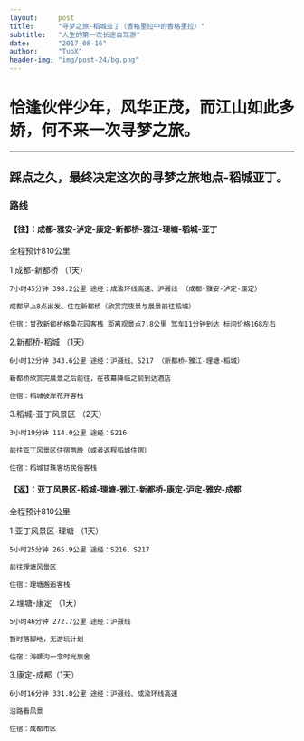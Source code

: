 ```yaml
---
layout:     post
title:      "寻梦之旅-稻城亚丁（香格里拉中的香格里拉）"
subtitle:   "人生的第一次长途自驾游"
date:       "2017-08-16"
author:     "TuoX"
header-img: "img/post-24/bg.png"
---
```


# 恰逢伙伴少年，风华正茂，而江山如此多娇，何不来一次寻梦之旅。

***

## 踩点之久，最终决定这次的寻梦之旅地点-稻城亚丁。

### 路线

#### 【往】：成都-雅安-泸定-康定-新都桥-雅江-理塘-稻城-亚丁

全程预计810公里

1.成都-新都桥 （1天）
    
    7小时45分钟 398.2公里 途经：成渝环线高速、沪聂线 （成都-雅安-泸定-康定）

    成都早上8点出发、住在新都桥（欣赏完夜景与晨景前往稻城）

    住宿：甘孜新都桥格桑花园客栈 距离观景点7.8公里 驾车11分钟到达 标间价格168左右


2.新都桥-稻城 （1天）

    6小时12分钟 343.6公里 途经：沪聂线、S217 （新都桥-雅江-理塘-稻城）
    
    新都桥欣赏完晨景之后前往，在夜幕降临之前到达酒店

    住宿：稻城彼岸花开客栈 

3.稻城-亚丁风景区 （2天）

    3小时19分钟 114.0公里 途经：S216 

    前往亚丁风景区住宿两晚（或者返程稻城住宿）

    住宿：稻城甘珠客坊民俗客栈 


#### 【返】：亚丁风景区-稻城-理塘-雅江-新都桥-康定-沪定-雅安-成都

全程预计810公里

1.亚丁风景区-理塘 （1天）

    5小时25分钟 265.9公里 途经：S216、S217

    前往理塘风景区

    住宿：理塘邂逅客栈 
    
2.理塘-康定 （1天）

    5小时46分钟 272.7公里 途经：沪聂线

    暂时落脚地，无游玩计划

    住宿：海螺沟一念时光旅舍 

3.康定-成都（1天）

    6小时16分钟 331.0公里 途经：沪聂线、成渝环线高速

    沿路看风景

    住宿：成都市区

